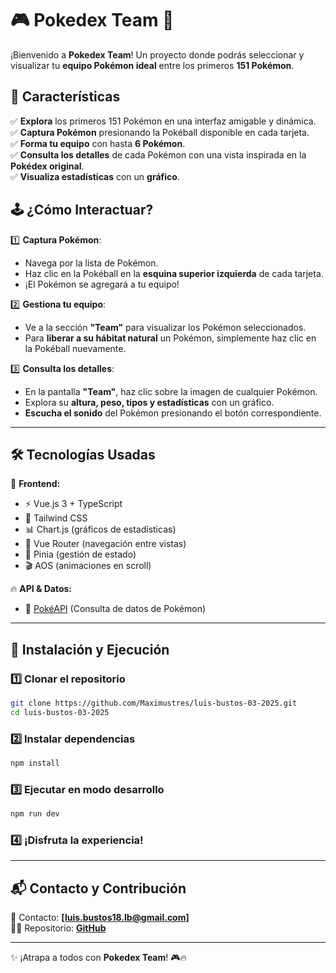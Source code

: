 # 🎮 Pokedex Team 🚀

¡Bienvenido a **Pokedex Team**! Un proyecto donde podrás seleccionar y visualizar tu **equipo Pokémon ideal** entre los primeros **151 Pokémon**.

## 🌟 Características

✅ **Explora** los primeros 151 Pokémon en una interfaz amigable y dinámica.  
✅ **Captura Pokémon** presionando la Pokéball disponible en cada tarjeta.  
✅ **Forma tu equipo** con hasta **6 Pokémon**.  
✅ **Consulta los detalles** de cada Pokémon con una vista inspirada en la **Pokédex original**.  
✅ **Visualiza estadísticas** con un **gráfico**.

## 🕹️ ¿Cómo Interactuar?

1️⃣ **Captura Pokémon**:

- Navega por la lista de Pokémon.
- Haz clic en la Pokéball en la **esquina superior izquierda** de cada tarjeta.
- ¡El Pokémon se agregará a tu equipo!

2️⃣ **Gestiona tu equipo**:

- Ve a la sección **"Team"** para visualizar los Pokémon seleccionados.
- Para **liberar a su hábitat natural** un Pokémon, simplemente haz clic en la Pokéball nuevamente.

3️⃣ **Consulta los detalles**:

- En la pantalla **"Team"**, haz clic sobre la imagen de cualquier Pokémon.
- Explora su **altura, peso, tipos y estadísticas** con un gráfico.
- **Escucha el sonido** del Pokémon presionando el botón correspondiente.

---

## 🛠️ Tecnologías Usadas

🚀 **Frontend:**

- ⚡ Vue.js 3 + TypeScript
- 🎨 Tailwind CSS
- 📊 Chart.js (gráficos de estadísticas)
- 🔄 Vue Router (navegación entre vistas)
- 🏪 Pinia (gestión de estado)
- 🎬 AOS (animaciones en scroll)

🔥 **API & Datos:**

- 🐉 [PokéAPI](https://pokeapi.co/) (Consulta de datos de Pokémon)

---

## 🏁 Instalación y Ejecución

### 1️⃣ Clonar el repositorio

```sh
git clone https://github.com/Maximustres/luis-bustos-03-2025.git
cd luis-bustos-03-2025
```

### 2️⃣ Instalar dependencias

```sh
npm install
```

### 3️⃣ Ejecutar en modo desarrollo

```sh
npm run dev
```

### 4️⃣ ¡Disfruta la experiencia!

---

## 📬 Contacto y Contribución

📩 Contacto: **[luis.bustos18.lb@gmail.com]**  
👨‍💻 Repositorio: **[GitHub](https://github.com/Maximustres/luis-bustos-03-2025.git)**

---

✨ ¡Atrapa a todos con **Pokedex Team**! 🎮🔥
